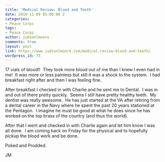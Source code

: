 ```yaml
---
title: 'Medical Review: Blood and Teeth'
date: 2010-11-09 05:00:00 Z
categories:
- Peace Corps
tags:
- Peace Corps
author: judsonlmoore
comments: true
layout: post
link: https://www.judsonlmoore.com/medical-review-blood-and-teeth/
wordpress_id: 75
---
```


17 vials of blood!!  They took more blood out of me than I knew I even had in me!  It was more or less painless but still it was a shock to the system.  I had breakfast right after and then I was feeling fine.  




After breakfast I checked in with Charlie and he sent me to Dental.  I was in and out of there pretty quickly.  Seems I still have pretty healthy teeth.  My dentist was really awesome.  He has just started at the VA after retiring from a dental career in the Navy where he spent the past 20 years stationed at the Pentagon.  I imagine he must be good at what he does since he has worked on the top brass of the country (and thus the world).




After that I went and checked in with Charlie again and let him know I was all done.  I am coming back on Friday for the physical and to hopefully pickup the blood work and be done.




Poked and Prodded.




JM
